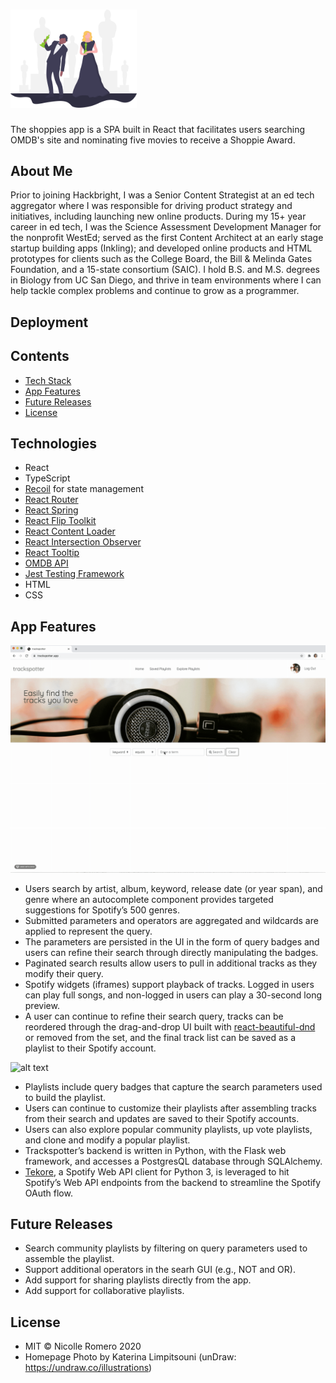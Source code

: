 # <img src="public/awards.svg" width="40%">

The shoppies app is a SPA built in React that facilitates users searching OMDB's site and nominating five movies to receive a Shoppie Award.

## About Me

Prior to joining Hackbright, I was a Senior Content Strategist at an ed tech aggregator where I was responsible for driving product strategy and initiatives, including launching new online products. During my 15+ year career in ed tech, I was the Science Assessment Development Manager for the nonprofit WestEd; served as the first Content Architect at an early stage startup building apps (Inkling); and developed online products and HTML prototypes for clients such as the College Board, the Bill & Melinda Gates Foundation, and a 15-state consortium (SAIC). I hold B.S. and M.S. degrees in Biology from UC San Diego, and thrive in team environments where I can help tackle complex problems and continue to grow as a programmer.

## Deployment

## Contents

- [Tech Stack](#tech-stack)
- [App Features](#app-features)
- [Future Releases](#future)
- [License](#license)

## <a name="tech-stack"></a>Technologies

- React
- TypeScript
- [Recoil](https://recoiljs.org/) for state management
- [React Router](https://reactrouter.com/)
- [React Spring](https://github.com/pmndrs/react-spring)
- [React Flip Toolkit](https://github.com/aholachek/react-flip-toolkit)
- [React Content Loader](https://github.com/danilowoz/react-content-loader)
- [React Intersection Observer](https://github.com/thebuilder/react-intersection-observer)
- [React Tooltip](https://www.npmjs.com/package/react-tooltip)
- [OMDB API](https://www.omdbapi.com/)
- [Jest Testing Framework](https://jestjs.io/docs/en/tutorial-react)
- HTML
- CSS

## <a name="app-features"></a>App Features

![alt text](https://github.com/nicolleromero/trackspotter/blob/master/static/img/search6.gif 'trackspotter search')

- Users search by artist, album, keyword, release date (or year span), and genre where an autocomplete component provides targeted suggestions for Spotify’s 500 genres.
- Submitted parameters and operators are aggregated and wildcards are applied to represent the query.
- The parameters are persisted in the UI in the form of query badges and users can refine their search through directly manipulating the badges.
- Paginated search results allow users to pull in additional tracks as they modify their query.
- Spotify widgets (iframes) support playback of tracks. Logged in users can play full songs, and non-logged in users can play a 30-second long preview.
- A user can continue to refine their search query, tracks can be reordered through the drag-and-drop UI built with [react-beautiful-dnd](https://github.com/atlassian/react-beautiful-dnd) or removed from the set, and the final track list can be saved as a playlist to their Spotify account.

![alt text](https://github.com/nicolleromero/trackspotter/blob/master/static/img/save2.gif 'trackspotter save')

- Playlists include query badges that capture the search parameters used to build the playlist.
- Users can continue to customize their playlists after assembling tracks from their search and updates are saved to their Spotify accounts.
- Users can also explore popular community playlists, up vote playlists, and clone and modify a popular playlist.
- Trackspotter’s backend is written in Python, with the Flask web framework, and accesses a PostgresQL database through SQLAlchemy.
- [Tekore](https://pypi.org/project/tekore/), a Spotify Web API client for Python 3, is leveraged to hit Spotify’s Web API endpoints from the backend to streamline the Spotify OAuth flow.

## <a name="future"></a>Future Releases

- Search community playlists by filtering on query parameters used to assemble the playlist.
- Support additional operators in the searh GUI (e.g., NOT and OR).
- Add support for sharing playlists directly from the app.
- Add support for collaborative playlists.

## <a name="license"></a>License

- MIT © Nicolle Romero 2020
- Homepage Photo by Katerina Limpitsouni (unDraw: https://undraw.co/illustrations)
